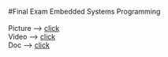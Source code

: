 #Final Exam Embedded Systems Programming
<br/><br/>
Picture --> <a href='https://l200164012.github.io/rpi/Raw%20Pictures'>click</a> <br/>
Video -->  <a href='https://l200164012.github.io/rpi/MeasureDistance.mp4'>click</a> <br/>
Doc -->  <a href='https://l200164012.github.io/rpi/Picture(Documentation).docx'>click</a> <br/>  

